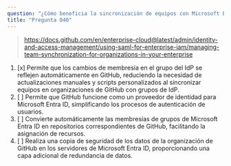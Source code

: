 ```yaml
---
question: "¿Cómo beneficia la sincronización de equipos con Microsoft Entra ID (anteriormente Azure AD) a las organizaciones de GitHub Enterprise Cloud?"
title: "Pregunta 040"
---
```


> https://docs.github.com/en/enterprise-cloud@latest/admin/identity-and-access-management/using-saml-for-enterprise-iam/managing-team-synchronization-for-organizations-in-your-enterprise
1. [x] Permite que los cambios de membresía en el grupo del IdP se reflejen automáticamente en GitHub, reduciendo la necesidad de actualizaciones manuales y scripts personalizados al sincronizar equipos en organizaciones de GitHub con grupos de IdP.
1. [ ] Permite que GitHub funcione como un proveedor de identidad para Microsoft Entra ID, simplificando los procesos de autenticación de usuarios.
1. [ ] Convierte automáticamente las membresías de grupos de Microsoft Entra ID en repositorios correspondientes de GitHub, facilitando la asignación de recursos.
1. [ ] Realiza una copia de seguridad de los datos de la organización de GitHub en los servidores de Microsoft Entra ID, proporcionando una capa adicional de redundancia de datos.

